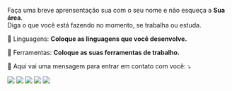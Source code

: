 <gif src="[https://www.canva.com/design/DAFOXpj0Mfw/VWW14ksqC6d79nshY1uaww/view?utm_content=DAFOXpj0Mfw&utm_campaign=designshare&utm_medium=link&utm_source=publishsharelink](https://www.google.com/url?sa=i&url=https%3A%2F%2Ffrank_manzarek.artstation.com%2Fprojects%2F58qL0g&psig=AOvVaw064hqFVTz8TNXQ9Taa_nDi&ust=1665239233095000&source=images&cd=vfe&ved=0CAwQjRxqFwoTCPDB3NmpzvoCFQAAAAAdAAAAABAO)" min-width="400px" max-width="400px" width="400px" align="right" alt="Arte do Gu">

<p align="left"> 
  Faça uma breve aprensentação sua com o seu nome e não esqueça a <strong>Sua área</strong>.<br>
  Diga o que você está fazendo no momento, se trabalha ou estuda.
</p>

<p align="left">
  🦄 Linguagens: <strong>Coloque as linguagens que você desenvolve.</strong>
</p>

<p align="left">
  💼 Ferramentas: <strong>Coloque as suas ferramentas de trabalho.</strong>
</p>

<p align="left">
  💌 Aqui vai uma mensagem para entrar em contato com você: ⤵️
</p>

<p align="left">
  <a href="#" alt="Gmail">
  <img src="https://img.shields.io/badge/-Gmail-FF0000?style=flat-square&labelColor=FF0000&logo=gmail&logoColor=white&link=LINK-DO-SEU-EMAIL" /></a>

  <a href="#" alt="Linkedin">
  <img src="https://img.shields.io/badge/-Linkedin-0e76a8?style=flat-square&logo=Linkedin&logoColor=white&link=LINK-DO-SEU-LINKEDIN" /></a>

  <a href="#" alt="WhatsApp">
  <img src="https://img.shields.io/badge/-WhatsApp-25d366?style=flat-square&labelColor=25d366&logo=whatsapp&logoColor=white&link=API-DO-SEU-WHATSAPP"/></a>

  <a href="#" alt="Facebook">
  <img src="https://img.shields.io/badge/-Facebook-3b5998?style=flat-square&labelColor=3b5998&logo=facebook&logoColor=white&link=LINK-DO-SEU-FACEBOOK"/></a>

  <a href="#" alt="Instagram">
  <img src="https://img.shields.io/badge/-Instagram-DF0174?style=flat-square&labelColor=DF0174&logo=instagram&logoColor=white&link=LINK-DO-SEU-INSTAGRAM"/></a>
</p>  
